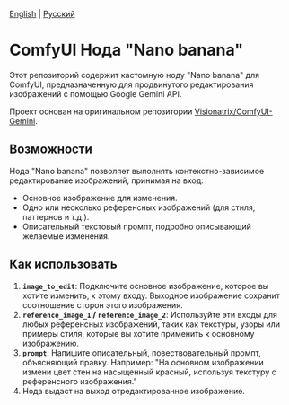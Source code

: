 [English](./README.md) | [Русский](./README.ru.md)

# ComfyUI Нода "Nano banana"

Этот репозиторий содержит кастомную ноду "Nano banana" для ComfyUI, предназначенную для продвинутого редактирования изображений с помощью Google Gemini API.

Проект основан на оригинальном репозитории [Visionatrix/ComfyUI-Gemini](https://github.com/Visionatrix/ComfyUI-Gemini).

## Возможности

Нода "Nano banana" позволяет выполнять контекстно-зависимое редактирование изображений, принимая на вход:
- Основное изображение для изменения.
- Одно или несколько референсных изображений (для стиля, паттернов и т.д.).
- Описательный текстовый промпт, подробно описывающий желаемые изменения.

## Как использовать

1.  **`image_to_edit`**: Подключите основное изображение, которое вы хотите изменить, к этому входу. Выходное изображение сохранит соотношение сторон этого изображения.
2.  **`reference_image_1` / `reference_image_2`**: Используйте эти входы для любых референсных изображений, таких как текстуры, узоры или примеры стиля, которые вы хотите применить к основному изображению.
3.  **`prompt`**: Напишите описательный, повествовательный промпт, объясняющий правку. Например: "На основном изображении измени цвет стен на насыщенный красный, используя текстуру с референсного изображения."
4.  Нода выдаст на выход отредактированное изображение.
